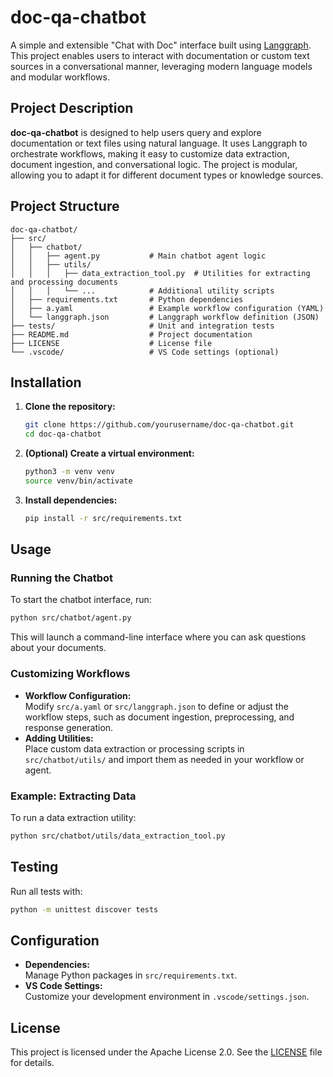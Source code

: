 # doc-qa-chatbot

A simple and extensible "Chat with Doc" interface built using [Langgraph](https://github.com/langchain-ai/langgraph). This project enables users to interact with documentation or custom text sources in a conversational manner, leveraging modern language models and modular workflows.

## Project Description

**doc-qa-chatbot** is designed to help users query and explore documentation or text files using natural language. It uses Langgraph to orchestrate workflows, making it easy to customize data extraction, document ingestion, and conversational logic. The project is modular, allowing you to adapt it for different document types or knowledge sources.

## Project Structure

```
doc-qa-chatbot/
├── src/
│   ├── chatbot/
│   │   ├── agent.py           # Main chatbot agent logic
│   │   ├── utils/
│   │   │   ├── data_extraction_tool.py  # Utilities for extracting and processing documents
│   │   │   └── ...            # Additional utility scripts
│   ├── requirements.txt       # Python dependencies
│   ├── a.yaml                 # Example workflow configuration (YAML)
│   └── langgraph.json         # Langgraph workflow definition (JSON)
├── tests/                     # Unit and integration tests
├── README.md                  # Project documentation
├── LICENSE                    # License file
└── .vscode/                   # VS Code settings (optional)
```

## Installation

1. **Clone the repository:**
   ```sh
   git clone https://github.com/yourusername/doc-qa-chatbot.git
   cd doc-qa-chatbot
   ```

2. **(Optional) Create a virtual environment:**
   ```sh
   python3 -m venv venv
   source venv/bin/activate
   ```

3. **Install dependencies:**
   ```sh
   pip install -r src/requirements.txt
   ```

## Usage

### Running the Chatbot

To start the chatbot interface, run:

```sh
python src/chatbot/agent.py
```

This will launch a command-line interface where you can ask questions about your documents.

### Customizing Workflows

- **Workflow Configuration:**  
  Modify `src/a.yaml` or `src/langgraph.json` to define or adjust the workflow steps, such as document ingestion, preprocessing, and response generation.
- **Adding Utilities:**  
  Place custom data extraction or processing scripts in `src/chatbot/utils/` and import them as needed in your workflow or agent.

### Example: Extracting Data

To run a data extraction utility:

```sh
python src/chatbot/utils/data_extraction_tool.py
```

## Testing

Run all tests with:

```sh
python -m unittest discover tests
```

## Configuration

- **Dependencies:**  
  Manage Python packages in `src/requirements.txt`.
- **VS Code Settings:**  
  Customize your development environment in `.vscode/settings.json`.

## License

This project is licensed under the Apache License 2.0. See the [LICENSE](LICENSE) file for details.